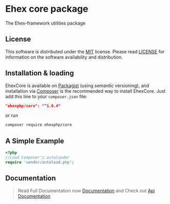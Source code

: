 # Ehex core package
The Ehex-framework utilities package

## License
This software is distributed under the [MIT](https://opensource.org/license/mit/) license. Please read [LICENSE](https://github.com/ehexphp/core/blob/main/LICENSE) for information on the software availability and distribution.

## Installation & loading
EhexCore is available on [Packagist](https://packagist.org/packages/ehexphp/core) (using semantic versioning), and installation via [Composer](https://getcomposer.org) is the recommended way to install EhexCore. Just add this line to your `composer.json` file:

```json
"ehexphp/core": "^1.0.4"
```

or run

```sh
composer require ehexphp/core
```

## A Simple Example

```php
<?php
//Load Composer's autoloader
require 'vendor/autoload.php';
```

## Documentation
> Read Full Documentation now  [Documentation](https://ehexphp.github.io/ehex-docs/#/)  and Check out  [Api Documentation](https://ehexphp.github.io/ehex-docs-api/ ':include :type=iframe width=100% height=800px')



